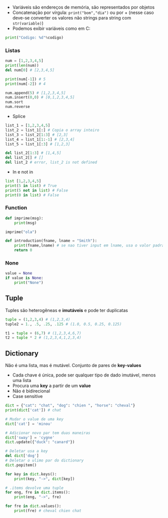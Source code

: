 - Variáveis são endereços de memória, são representados por objetos
- Concatenação por vírgula: `print("bom","dia")` ou por + (nesse caso deve-se converter os valores não strings para string com `str(variable)`)
- Podemos exibir variáveis como em C:
```python
print("Codigo: %d"%codigo)
```
### Listas
```python
num = [1,2,3,4,5]
print(len(num))
del num[0] # [2,3,4,5]

print(num[-1]) # 5
print(num[-2]) # 4

num.append(5) # [1,2,3,4,5]
num.insert(0,0) # [0,1,2,3,4,5]
num.sort
num.reverse
```
- Splice
```python
list_1 = [1,2,3,4,5]
list_2 = list_1[:] # Copia o array inteiro
list_3 = list_2[1:3] # [2,3]
list_4 = list_1[1:-1] # [2,3,4]
list_5 = list_1[:3] # [1,2,3]

del list_2[1:3] # [1,4,5]
del list_2[] # []
del list_2 # error, list_2 is not defined
```
- In e not in
```python
list [1,2,3,4,5]
print(5 in list) # True
print(5 not in list) # False
print(0 in list) # False
```
### Function
```python
def imprime(msg):
	print(msg)

imprime("ola")

def introduction(fname, lname = "Smith"):
	print(fname,lname) # se nao tiver input em lname, usa o valor padrao pre definido
	return 0
```
### None
```python
value = None
if value is None:
	print("None")
```
## Tuple
Tuples são heterogêneas e **imutáveis** e pode ter duplicatas
```python
tuple = (1,2,3,4) # (1,2,3,4)
tuple2 = 1., .5, .25, .125 # (1.0, 0.5, 0.25, 0.125)

t1 = tuple + (6,7) # (1,2,3,4,6,7)
t2 = tuple * 2 # (1,2,3,4,1,2,3,4)
```
## Dictionary
Não é uma lista, mas é mutável. Conjunto de pares de **key-values**
- Cada chave é única, pode ser qualquer tipo de dado imutável, menos uma lista
- Procura uma **key** a partir de um **value**
- Não é bidirecional
- Case sensitive
```python
dict = {"cat": "chat", "dog": "chien ", "horse": "cheval"}
print(dict['cat']) # chat

# Mudar o value de uma key
dict['cat'] = 'minou'

# Adicionar novo par tem duas maneiras
dict['sway'] = 'cygne'
dict.update({"duck": "canard"})

# Deletar usa a key
del dict['dog']
# Deletar o ulimo par do dictionary
dict.popitem()

for key in dict.keys():
	print(key, "->", dict[key])

# .items devolve uma tuple
for eng, fre in dict.items():
	print(eng, "->", fre)

for fre in dict.values():
	print(fre) # cheval chien chat
```

